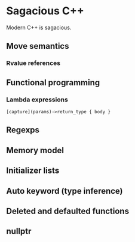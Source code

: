 # Sagacious C++

Modern C++ is sagacious.

## Move semantics
### Rvalue references
## Functional programming
### Lambda expressions

```
[capture](params)->return_type { body }
```

## Regexps
## Memory model
## Initializer lists
## Auto keyword (type inference)
## Deleted and defaulted functions
## nullptr
